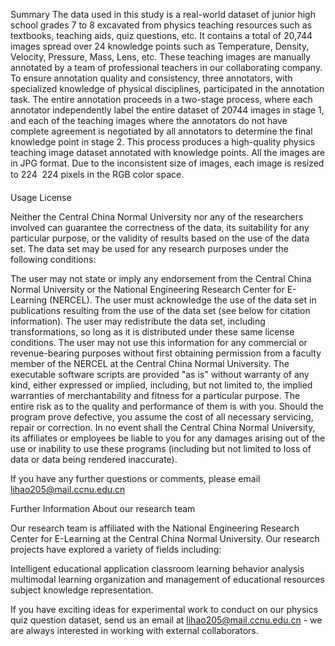 Summary
The data used in this study is a real-world dataset of junior high school grades 7 to 8 excavated from physics teaching resources such as textbooks, teaching aids, quiz questions, etc. It contains a total of 20,744 images spread
over 24 knowledge points such as Temperature, Density, Velocity, Pressure, Mass, Lens, etc.  These teaching images are manually annotated by a team of professional teachers in our collaborating company. To ensure annotation quality and consistency, three annotators, with specialized knowledge of physical disciplines, participated in the annotation task. The entire annotation proceeds
in a two-stage process, where each annotator independently label the entire dataset of 20744 images in stage 1, and each of the teaching images where the annotators do not have complete agreement is negotiated by all annotators to
determine the final knowledge point in stage 2. This process produces a high-quality physics teaching image dataset annotated with knowledge points. All the images are in JPG format. Due to the inconsistent size of images, each image
is resized to 224  224 pixels in the RGB color space. 



Usage License
 
Neither the Central China Normal University nor any of the researchers involved can guarantee the correctness of the data, its suitability for any particular purpose, or the validity of results based on the use of the data set. The data set may be used for any research purposes under the following conditions:

The user may not state or imply any endorsement from the Central China Normal University or the National Engineering Research Center for E-Learning (NERCEL).
The user must acknowledge the use of the data set in publications resulting from the use of the data set (see below for citation information).
The user may redistribute the data set, including transformations, so long as it is distributed under these same license conditions.
The user may not use this information for any commercial or revenue-bearing purposes without first obtaining permission from a faculty member of the NERCEL at the  Central China Normal University.
The executable software scripts are provided "as is" without warranty of any kind, either expressed or implied, including, but not limited to, the implied warranties of merchantability and fitness for a particular purpose. The entire risk as to the quality and performance of them is with you. Should the program prove defective, you assume the cost of all necessary servicing, repair or correction.
In no event shall the Central China Normal University, its affiliates or employees be liable to you for any damages arising out of the use or inability to use these programs (including but not limited to loss of data or data being rendered inaccurate).

If you have any further questions or comments, please email lihao205@mail.ccnu.edu.cn

Further Information About our research team

Our research team is affiliated with the National Engineering Research Center for E-Learning at the Central China Normal University. Our research projects have explored a variety of fields including:

Intelligent educational application
classroom learning behavior analysis
multimodal learning 
organization and management of educational resources
subject knowledge representation.

If you have exciting ideas for experimental work to conduct on our physics quiz question dataset, send us an email at lihao205@mail.ccnu.edu.cn - we are always interested in working with external collaborators.
